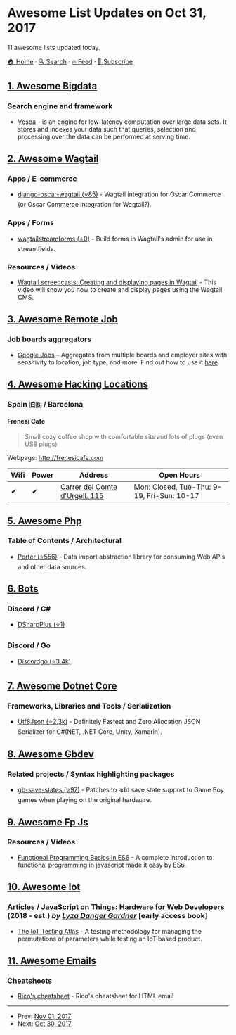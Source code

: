 # Awesome List Updates on Oct 31, 2017

11 awesome lists updated today.

[🏠 Home](/README.md) · [🔍 Search](https://www.trackawesomelist.com/search/) · [🔥 Feed](https://www.trackawesomelist.com/rss.xml) · [📮 Subscribe](https://trackawesomelist.us17.list-manage.com/subscribe?u=d2f0117aa829c83a63ec63c2f&id=36a103854c)



## [1. Awesome Bigdata](/content/newTendermint/awesome-bigdata/README.md)

### Search engine and framework

*   [Vespa](http://vespa.ai/) - is an engine for low-latency computation over large data sets. It stores and indexes your data such that queries, selection and processing over the data can be performed at serving time.

## [2. Awesome Wagtail](/content/springload/awesome-wagtail/README.md)

### Apps / E-commerce

*   [django-oscar-wagtail (⭐85)](https://github.com/LabD/django-oscar-wagtail) - Wagtail integration for Oscar Commerce (or Oscar Commerce integration for Wagtail?).

### Apps / Forms

*   [wagtailstreamforms (⭐0)](https://github.com/AccentDesign/wagtailstreamforms) - Build forms in Wagtail's admin for use in streamfields.

### Resources / Videos

*   [Wagtail screencasts: Creating and displaying pages in Wagtail](https://www.youtube.com/watch?v=o_dFgr8HZYU) - This video will show you how to create and display pages using the Wagtail CMS.

## [3. Awesome Remote Job](/content/lukasz-madon/awesome-remote-job/README.md)

### Job boards aggregators

*   [Google Jobs](https://www.google.com/search?q=remote\&ibp=htl;jobs#fpstate=tldetail\&htidocid=IO0hI7dpKTSlzSKoAAAAAA%3D%3D\&htin=1\&htivrt=jobs)  – Aggregates from multiple boards and employer sites with sensitivity to location, job type, and more. Find out how to use it [here](https://support.google.com/websearch/answer/7498276?p=job_search_box\&sa=X\&ved=0ahUKEwid_qyLmJfXAhVD4YMKHYGBAK8Qra4CCGQoAQ\&visit_id=1-636449234996681631-3229288694\&rd=1).

## [4. Awesome Hacking Locations](/content/daviddias/awesome-hacking-locations/README.md)

### Spain 🇪🇸 / Barcelona

#### Frenesi Cafe

> Small cozy coffee shop with comfortable sits and lots of plugs (even USB plugs)

Webpage: <http://frenesicafe.com>

| Wifi | Power | Address                                                           | Open Hours                                 |
| ---- | ----- | ----------------------------------------------------------------- | ------------------------------------------ |
| ✔    | ✔     | [Carrer del Comte d’Urgell, 115](https://goo.gl/maps/1DTErmADkkz) | Mon: Closed, Tue-Thu: 9-19, Fri-Sun: 10-17 |

## [5. Awesome Php](/content/ziadoz/awesome-php/README.md)

### Table of Contents / Architectural

*   [Porter (⭐556)](https://github.com/ScriptFUSION/Porter) - Data import abstraction library for consuming Web APIs and other data sources.

## [6. Bots](/content/hackerkid/bots/README.md)

### Discord / C#

*   [DSharpPlus (⭐1)](https://github.com/NaamloosDT/DSharpPlus)

### Discord / Go

*   [Discordgo (⭐3.4k)](https://github.com/bwmarrin/discordgo)

## [7. Awesome Dotnet Core](/content/thangchung/awesome-dotnet-core/README.md)

### Frameworks, Libraries and Tools / Serialization

*   [Utf8Json (⭐2.3k)](https://github.com/neuecc/Utf8Json) - Definitely Fastest and Zero Allocation JSON Serializer for C#(NET, .NET Core, Unity, Xamarin).

## [8. Awesome Gbdev](/content/gbdev/awesome-gbdev/README.md)

### Related projects / Syntax highlighting packages

*   [gb-save-states (⭐97)](https://github.com/mattcurrie/gb-save-states) - Patches to add save state support to Game Boy games when playing on the original hardware.

## [9. Awesome Fp Js](/content/stoeffel/awesome-fp-js/README.md)

### Resources / Videos

*   [Functional Programming Basics In ES6](https://www.youtube.com/watch?v=FYXpOjwYzcs) - A complete introduction to functional programming in javascript made it easy by ES6.

## [10. Awesome Iot](/content/HQarroum/awesome-iot/README.md)

### Articles / [JavaScript on Things: Hardware for Web Developers](https://www.manning.com/books/javascript-on-things)   (2018 - est.)   *by [Lyza Danger Gardner](https://www.amazon.com/s/ref=dp_byline_sr_book_1?ie=UTF8&text=Lyza+Danger+Gardner&search-alias=books&field-author=Lyza+Danger+Gardner&sort=relevancerank)*   \[early access book]

*   [The IoT Testing Atlas](http://iamqa.in/2015/10/04/The-IoT-Testing-Atlas/) - A testing methodology for managing the permutations of parameters while testing an IoT based product.

## [11. Awesome Emails](/content/jonathandion/awesome-emails/README.md)

### Cheatsheets

*   [Rico's cheatsheet](https://devhints.io/html-email) - Rico's cheatsheet for HTML email

---

- Prev: [Nov 01, 2017](/content/2017/11/01/README.md)
- Next: [Oct 30, 2017](/content/2017/10/30/README.md)